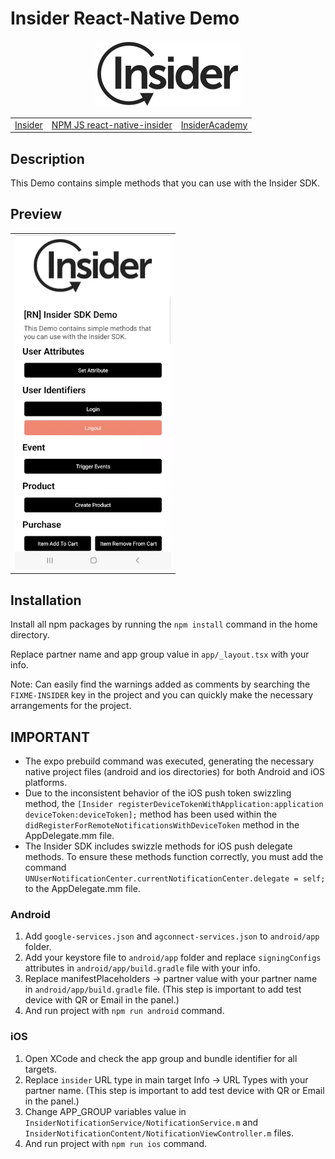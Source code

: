 # Insider React-Native Demo

<p align="center">
  <img src="assets/images/insider-logo-read-me.jpg">
  
  <table align="center">
    <tr>
      <td><a href="https://useinsider.com/"> Insider </a></td>
      <td><a href="https://www.npmjs.com/package/react-native-insider/"> NPM JS react-native-insider </a></td>
      <td><a href="https://academy.useinsider.com/docs/react-native-integration"> InsiderAcademy </a></td>
    </tr>
  </table>
</p>  

## Description

This Demo contains simple methods that you can use with the Insider SDK.

## Preview

<table align="center">
  <tbody>
    <tr>
      <td><img src="assets/images/android-preview.gif" width="250"></td>
    </tr>
  </tbody>
</table>


## Installation

Install all npm packages by running the `npm install` command in the home directory.

Replace partner name and app group value in `app/_layout.tsx` with your info.

Note: Can easily find the warnings added as comments by searching the `FIXME-INSIDER` key in the project and you can quickly make the necessary arrangements for the project.

## IMPORTANT

* The expo prebuild command was executed, generating the necessary native project files (android and ios directories) for both Android and iOS platforms.
* Due to the inconsistent behavior of the iOS push token swizzling method, the `[Insider registerDeviceTokenWithApplication:application deviceToken:deviceToken];` method has been used within the `didRegisterForRemoteNotificationsWithDeviceToken` method in the AppDelegate.mm file.
* The Insider SDK includes swizzle methods for iOS push delegate methods. To ensure these methods function correctly, you must add the command `UNUserNotificationCenter.currentNotificationCenter.delegate = self;` to the AppDelegate.mm file.

### Android

1. Add `google-services.json` and `agconnect-services.json` to `android/app` folder.
2. Add your keystore file to `android/app` folder and replace `signingConfigs` attributes in `android/app/build.gradle` file with your info.
3. Replace manifestPlaceholders -> partner value with your partner name in `android/app/build.gradle` file. (This step is important to add test device with QR or Email in the panel.)
4. And run project with `npm run android` command.

### iOS

1. Open XCode and check the app group and bundle identifier for all targets.
2. Replace `insider` URL type in main target Info -> URL Types with your partner name. (This step is important to add test device with QR or Email in the panel.)
3. Change APP_GROUP variables value in `InsiderNotificationService/NotificationService.m` and `InsiderNotificationContent/NotificationViewController.m` files.
4. And run project with `npm run ios` command.
